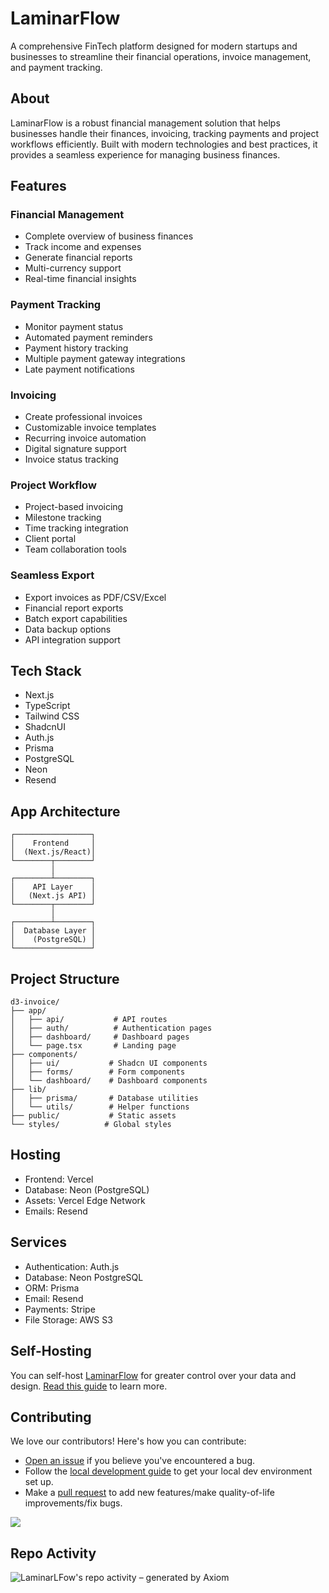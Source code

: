 # LaminarFlow

A comprehensive FinTech platform designed for modern startups and businesses to streamline their financial operations, invoice management, and payment tracking.

## About

 LaminarFlow is a robust financial management solution that helps businesses handle their finances, invoicing, tracking payments and project workflows efficiently. Built with modern technologies and best practices, it provides a seamless experience for managing business finances.

## Features

### Financial Management
- Complete overview of business finances
- Track income and expenses
- Generate financial reports
- Multi-currency support
- Real-time financial insights

### Payment Tracking
- Monitor payment status
- Automated payment reminders
- Payment history tracking
- Multiple payment gateway integrations
- Late payment notifications

### Invoicing
- Create professional invoices
- Customizable invoice templates
- Recurring invoice automation
- Digital signature support
- Invoice status tracking

### Project Workflow
- Project-based invoicing
- Milestone tracking
- Time tracking integration
- Client portal
- Team collaboration tools

### Seamless Export
- Export invoices as PDF/CSV/Excel
- Financial report exports
- Batch export capabilities
- Data backup options
- API integration support

## Tech Stack

- Next.js
- TypeScript
- Tailwind CSS
- ShadcnUI
- Auth.js
- Prisma
- PostgreSQL
- Neon
- Resend

## App Architecture

```
┌─────────────────┐
│    Frontend     │
│  (Next.js/React)│
└────────┬────────┘
         │
┌────────┴────────┐
│    API Layer    │
│   (Next.js API) │
└────────┬────────┘
         │
┌────────┴────────┐
│  Database Layer │
│    (PostgreSQL) │
└─────────────────┘
```

## Project Structure

```
d3-invoice/
├── app/
│   ├── api/           # API routes
│   ├── auth/          # Authentication pages
│   ├── dashboard/     # Dashboard pages
│   └── page.tsx       # Landing page
├── components/
│   ├── ui/           # Shadcn UI components
│   ├── forms/        # Form components
│   └── dashboard/    # Dashboard components
├── lib/
│   ├── prisma/       # Database utilities
│   └── utils/        # Helper functions
├── public/           # Static assets
└── styles/          # Global styles
```

## Hosting

- Frontend: Vercel
- Database: Neon (PostgreSQL)
- Assets: Vercel Edge Network
- Emails: Resend

## Services

- Authentication: Auth.js
- Database: Neon PostgreSQL
- ORM: Prisma
- Email: Resend
- Payments: Stripe
- File Storage: AWS S3


## Self-Hosting

You can self-host [LaminarFlow](lamflo.xyz) for greater control over your data and design. [Read this guide]() to learn more.

## Contributing

We love our contributors! Here's how you can contribute:

- [Open an issue](https://github.com/yashdev9274/laminarflow/issues) if you believe you've encountered a bug.
- Follow the [local development guide](https://github.com/yashdev9274/laminarflow/contribute.md) to get your local dev environment set up.
- Make a [pull request](https://github.com/yashdev9274/laminarflow/pull) to add new features/make quality-of-life improvements/fix bugs.

<a href="https://github.com/yashdev9274/laminarflow/graphs/contributors">
  <img src="https://contrib.rocks/image?repo=yashdev9274/laminarflow" />
</a>

## Repo Activity

![LaminarLFow's repo activity – generated by Axiom](https://repobeats.axiom.co/api/embed/b01e9610c15d5795fb60ac9f0f6cbfaf1151d3a6.svg "Repobeats analytics image")